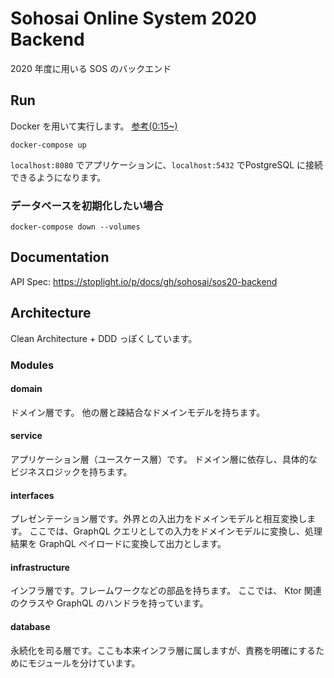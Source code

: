 # Sohosai Online System 2020 Backend

2020 年度に用いる SOS のバックエンド

## Run

Docker を用いて実行します。 [参考(0:15~)](https://twitter.com/piepielielie/status/1204747955963494402)

```shell script
docker-compose up
```

`localhost:8080` でアプリケーションに、`localhost:5432` でPostgreSQL に接続できるようになります。

### データベースを初期化したい場合

```shell script
docker-compose down --volumes
```

## Documentation

API Spec: https://stoplight.io/p/docs/gh/sohosai/sos20-backend

## Architecture

Clean Architecture + DDD っぽくしています。

### Modules

#### domain

ドメイン層です。
他の層と疎結合なドメインモデルを持ちます。

#### service

アプリケーション層（ユースケース層）です。
ドメイン層に依存し、具体的なビジネスロジックを持ちます。

#### interfaces

プレゼンテーション層です。外界との入出力をドメインモデルと相互変換します。
ここでは、GraphQL クエリとしての入力をドメインモデルに変換し、処理結果を GraphQL ペイロードに変換して出力とします。

#### infrastructure

インフラ層です。フレームワークなどの部品を持ちます。
ここでは、 Ktor 関連のクラスや GraphQL のハンドラを持っています。

#### database

永続化を司る層です。ここも本来インフラ層に属しますが、責務を明確にするためにモジュールを分けています。
